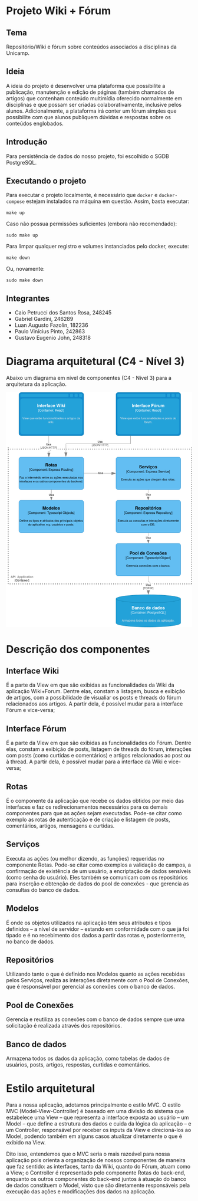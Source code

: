 # Projeto Wiki + Fórum

## Tema
Repositório/Wiki e fórum sobre conteúdos associados a disciplinas da Unicamp.

## Ideia
A ideia do projeto é desenvolver uma plataforma que possibilite a publicação, manutenção e edição de páginas (também chamados de artigos) que contenham conteúdo multimídia oferecido normalmente em disciplinas e que possam ser criadas colaborativamente, inclusive pelos alunos. Adicionalmente, a plataforma irá conter um fórum simples que possibilite com que alunos publiquem dúvidas e respostas sobre os conteúdos englobados.

## Introdução
Para persistência de dados do nosso projeto, foi escolhido o SGDB PostgreSQL.

## Executando o projeto
Para executar o projeto localmente, é necessário que `docker` e `docker-compose` estejam instalados na máquina em questão. Assim, basta executar:
```
make up
```

Caso não possua permissões suficientes (embora não recomendado):
```
sudo make up
```

Para limpar qualquer registro e volumes instanciados pelo docker, execute:
```
make down
```

Ou, novamente:
```
sudo make down
```

## Integrantes
- Caio Petrucci dos Santos Rosa, 248245
- Gabriel Gardini, 246289
- Luan Augusto Fazolin, 182236
- Paulo Vinícius Pinto, 242863
- Gustavo Eugenio John, 248318

# Diagrama arquitetural (C4 - Nível 3)

Abaixo um diagrama em nível de componentes (C4 - Nível 3) para a arquitetura da aplicação.

![ texto](images/C4-A1-v1.drawio.png)

# Descrição dos componentes

## Interface Wiki
É a parte da View em que são exibidas as funcionalidades da Wiki da aplicação Wiki+Forum. Dentre elas, constam a listagem, busca e exibição de artigos, com a possibilidade de visualiar os posts e threads do fórum relacionados aos artigos. A partir dela, é possível mudar para a interface Fórum e vice-versa;

## Interface Fórum
É a parte da View em que são exibidas as funcionalidades do Fórum. Dentre elas, constam a exibição de posts, listagem de threads do fórum, interações com posts (como curtidas e comentários) e artigos relacionados ao post ou à thread. A partir dela, é possível mudar para a interface da Wiki e vice-versa;

## Rotas
É o componente da aplicação que recebe os dados obtidos por meio das interfaces e faz os redirecionamentos necessários para os demais componentes para que as ações sejam executadas. Pode-se citar como exemplo as rotas de autenticação e de criação e listagem de posts, comentários, artigos, mensagens e curtidas.

## Serviços
Executa as ações (ou melhor dizendo, as funções) requeridas no componente Rotas. Pode-se citar como exemplos a validação de campos, a confirmação de existência de um usuário, a encriptação de dados sensíveis (como senha do usuário). Eles também se comunicam com os repositórios para inserção e obtenção de dados do pool de conexões - que gerencia as consultas do banco de dados.

## Modelos
É onde os objetos utilizados na aplicação têm seus atributos e tipos definidos – a nível de servidor – estando em conformidade com o que já foi tipado e é no recebimento dos dados a partir das rotas e, posteriormente, no banco de dados.

## Repositórios
Utilizando tanto o que é definido nos Modelos quanto as ações recebidas pelos Serviços, realiza as interações diretamente com o Pool de Conexões, que é responsável por gerencial as conexões com o banco de dados.

## Pool de Conexões
Gerencia e reutiliza as conexões com o banco de dados sempre que uma solicitação é realizada através dos repositórios. 

## Banco de dados
Armazena todos os dados da aplicação, como tabelas de dados de usuários, posts, artigos, respostas, curtidas e comentários.

# Estilo arquitetural
Para a nossa aplicação, adotamos principalmente o estilo MVC. O estilo MVC (Model-View-Controller) é baseado em uma divisão do sistema que estabelece uma View – que representa a interface exposta ao usuário – um Model – que define a estrutura dos dados e cuida da lógica da aplicação – e um Controller, responsável por receber os inputs da View e direcioná-los ao Model, podendo também em alguns casos atualizar diretamente o que é exibido na View.

Dito isso, entendemos que o MVC seria o mais razoável para nossa aplicação pois orienta a organização de nossos componentes de maneira que faz sentido: as interfaces, tanto da Wiki, quanto do Fórum, atuam como a View; o Controller é representado pelo componente Rotas do back-end, enquanto os outros componentes do back-end juntos à atuação do banco de dados constituem o Model, visto que são diretamente responsáveis pela execução das ações e modificações dos dados na aplicação.
